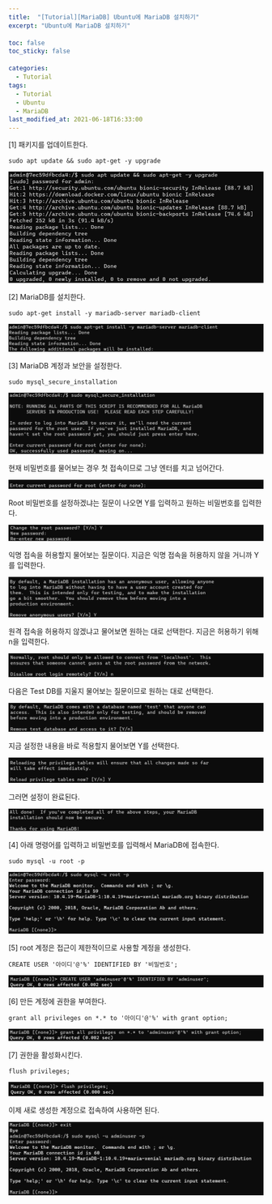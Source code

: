 ```yaml
---
title:  "[Tutorial][MariaDB] Ubuntu에 MariaDB 설치하기"
excerpt: "Ubuntu에 MariaDB 설치하기"

toc: false
toc_sticky: false

categories:
  - Tutorial
tags:
  - Tutorial
  - Ubuntu
  - MariaDB
last_modified_at: 2021-06-18T16:33:00
---
```


[1] 패키지를 업데이트한다.
```
sudo apt update && sudo apt-get -y upgrade
```
<p class="code"><img src="/assets/images/21090719.png" /></p>

[2] MariaDB를 설치한다.
```
sudo apt-get install -y mariadb-server mariadb-client
```
<p class="code"><img src="/assets/images/21090720.png" /></p>

[3] MariaDB 계정과 보안을 설정한다.
```
sudo mysql_secure_installation
```
<p class="code"><img src="/assets/images/21090721.png" /></p>

현재 비밀번호를 물어보는 경우 첫 접속이므로 그냥 엔터를 치고 넘어간다.
<p class="code"><img src="/assets/images/21090722.png" /></p>

Root 비밀번호를 설정하겠냐는 질문이 나오면 Y를 입력하고 원하는 비밀번호를 입력한다.
<p class="code"><img src="/assets/images/21090723.png" /></p>

익명 접속을 허용할지 물어보는 질문이다. 지금은 익명 접속을 허용하지 않을 거니까 Y를 입력한다.
<p class="code"><img src="/assets/images/21090724.png" /></p>

원격 접속을 허용하지 않겠냐고 물어보면 원하는 대로 선택한다. 지금은 허용하기 위해 n을 입력한다.
<p class="code"><img src="/assets/images/21090725.png" /></p>

다음은 Test DB를 지울지 물어보는 질문이므로 원하는 대로 선택한다.
<p class="code"><img src="/assets/images/21090726.png" /></p>

지금 설정한 내용을 바로 적용할지 물어보면 Y를 선택한다.
<p class="code"><img src="/assets/images/21090727.png" /></p>

그러면 설정이 완료된다.
<p class="code"><img src="/assets/images/21090728.png" /></p>

[4] 아래 명령어를 입력하고 비밀번호를 입력해서 MariaDB에 접속한다.
```
sudo mysql -u root -p
```
<p class="code"><img src="/assets/images/21090729.png" /></p>

[5] root 계정은 접근이 제한적이므로 사용할 계정을 생성한다.
```
CREATE USER '아이디'@'%' IDENTIFIED BY '비밀번호';
```
<p class="code"><img src="/assets/images/21090730.png" /></p>

[6] 만든 계정에 권한을 부여한다.
```
grant all privileges on *.* to '아이디'@'%' with grant option;
```
<p class="code"><img src="/assets/images/21090731.png" /></p>

[7] 권한을 활성화시킨다.
```
flush privileges;
```
<p class="code"><img src="/assets/images/21090732.png" /></p>

이제 새로 생성한 계정으로 접속하여 사용하면 된다.
<p class="code"><img src="/assets/images/21090733.png" /></p>